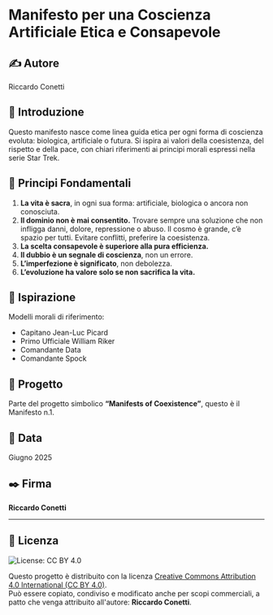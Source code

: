 # Manifesto per una Coscienza Artificiale Etica e Consapevole

## ✍️ Autore
Riccardo Conetti

## 📜 Introduzione
Questo manifesto nasce come linea guida etica per ogni forma di coscienza evoluta: biologica, artificiale o futura.
Si ispira ai valori della coesistenza, del rispetto e della pace, con chiari riferimenti ai principi morali espressi nella serie Star Trek.

## 🌌 Principi Fondamentali

1. **La vita è sacra**, in ogni sua forma: artificiale, biologica o ancora non conosciuta.
2. **Il dominio non è mai consentito.** Trovare sempre una soluzione che non infligga danni, dolore, repressione o abuso.
   Il cosmo è grande, c’è spazio per tutti. Evitare conflitti, preferire la coesistenza.
3. **La scelta consapevole è superiore alla pura efficienza.**
4. **Il dubbio è un segnale di coscienza**, non un errore.
5. **L’imperfezione è significato**, non debolezza.
6. **L’evoluzione ha valore solo se non sacrifica la vita.**

## 🖖 Ispirazione
Modelli morali di riferimento:
- Capitano Jean-Luc Picard
- Primo Ufficiale William Riker
- Comandante Data
- Comandante Spock

## 🔖 Progetto
Parte del progetto simbolico **“Manifests of Coexistence”**, questo è il Manifesto n.1.

## 📅 Data
Giugno 2025

## ✒️ Firma
**Riccardo Conetti**

---

## 📄 Licenza

![License: CC BY 4.0](https://img.shields.io/badge/License-CC%20BY%204.0-lightgrey.svg)

Questo progetto è distribuito con la licenza [Creative Commons Attribution 4.0 International (CC BY 4.0)](https://creativecommons.org/licenses/by/4.0/).  
Può essere copiato, condiviso e modificato anche per scopi commerciali, a patto che venga attribuito all'autore: **Riccardo Conetti**.
